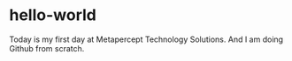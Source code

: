 # hello-world

Today is my first day at Metapercept Technology Solutions.
And I am doing Github from scratch.
